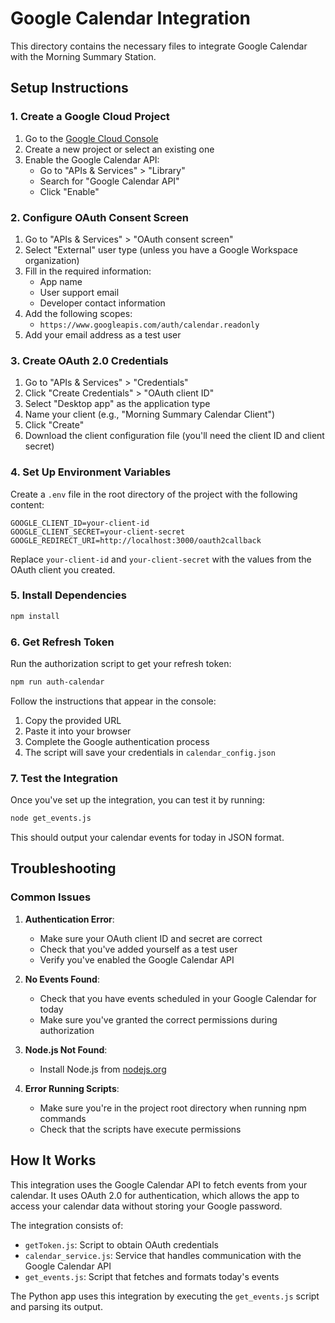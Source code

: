 # Google Calendar Integration

This directory contains the necessary files to integrate Google Calendar with the Morning Summary Station.

## Setup Instructions

### 1. Create a Google Cloud Project

1. Go to the [Google Cloud Console](https://console.cloud.google.com/)
2. Create a new project or select an existing one
3. Enable the Google Calendar API:
   * Go to "APIs & Services" > "Library"
   * Search for "Google Calendar API"
   * Click "Enable"

### 2. Configure OAuth Consent Screen

1. Go to "APIs & Services" > "OAuth consent screen"
2. Select "External" user type (unless you have a Google Workspace organization)
3. Fill in the required information:
   * App name
   * User support email
   * Developer contact information
4. Add the following scopes:
   * `https://www.googleapis.com/auth/calendar.readonly`
5. Add your email address as a test user

### 3. Create OAuth 2.0 Credentials

1. Go to "APIs & Services" > "Credentials"
2. Click "Create Credentials" > "OAuth client ID"
3. Select "Desktop app" as the application type
4. Name your client (e.g., "Morning Summary Calendar Client")
5. Click "Create"
6. Download the client configuration file (you'll need the client ID and client secret)

### 4. Set Up Environment Variables

Create a `.env` file in the root directory of the project with the following content:

```
GOOGLE_CLIENT_ID=your-client-id
GOOGLE_CLIENT_SECRET=your-client-secret
GOOGLE_REDIRECT_URI=http://localhost:3000/oauth2callback
```

Replace `your-client-id` and `your-client-secret` with the values from the OAuth client you created.

### 5. Install Dependencies

```bash
npm install
```

### 6. Get Refresh Token

Run the authorization script to get your refresh token:

```bash
npm run auth-calendar
```

Follow the instructions that appear in the console:
1. Copy the provided URL
2. Paste it into your browser
3. Complete the Google authentication process
4. The script will save your credentials in `calendar_config.json`

### 7. Test the Integration

Once you've set up the integration, you can test it by running:

```bash
node get_events.js
```

This should output your calendar events for today in JSON format.

## Troubleshooting

### Common Issues

1. **Authentication Error**:
   * Make sure your OAuth client ID and secret are correct
   * Check that you've added yourself as a test user
   * Verify you've enabled the Google Calendar API

2. **No Events Found**:
   * Check that you have events scheduled in your Google Calendar for today
   * Make sure you've granted the correct permissions during authorization

3. **Node.js Not Found**:
   * Install Node.js from [nodejs.org](https://nodejs.org/)

4. **Error Running Scripts**:
   * Make sure you're in the project root directory when running npm commands
   * Check that the scripts have execute permissions

## How It Works

This integration uses the Google Calendar API to fetch events from your calendar. It uses OAuth 2.0 for authentication, which allows the app to access your calendar data without storing your Google password.

The integration consists of:
- `getToken.js`: Script to obtain OAuth credentials
- `calendar_service.js`: Service that handles communication with the Google Calendar API
- `get_events.js`: Script that fetches and formats today's events

The Python app uses this integration by executing the `get_events.js` script and parsing its output. 
